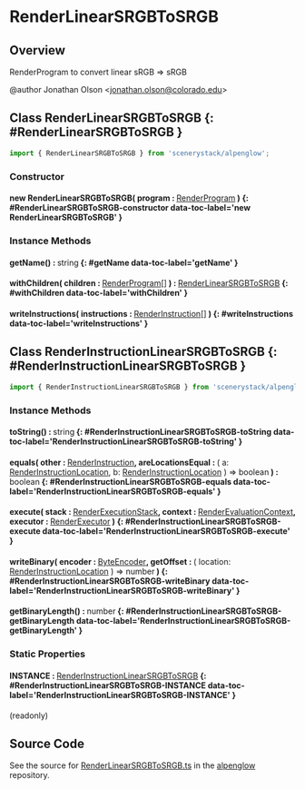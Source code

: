 # RenderLinearSRGBToSRGB

## Overview

RenderProgram to convert linear sRGB =&gt; sRGB

@author Jonathan Olson &lt;jonathan.olson@colorado.edu&gt;

## Class RenderLinearSRGBToSRGB {: #RenderLinearSRGBToSRGB }


```js
import { RenderLinearSRGBToSRGB } from 'scenerystack/alpenglow';
```
### Constructor

#### new RenderLinearSRGBToSRGB( program : <span style="font-weight: 400;">[RenderProgram](../alpenglow/RenderProgram.md)</span> ) {: #RenderLinearSRGBToSRGB-constructor data-toc-label='new RenderLinearSRGBToSRGB' }

### Instance Methods

#### getName() : <span style="font-weight: 400;"><span style="color: hsla(calc(var(--md-hue) + 180deg),80%,40%,1);">string</span></span> {: #getName data-toc-label='getName' }

#### withChildren( children : <span style="font-weight: 400;">[RenderProgram](../alpenglow/RenderProgram.md)[]</span> ) : <span style="font-weight: 400;">[RenderLinearSRGBToSRGB](../alpenglow/RenderLinearSRGBToSRGB.md)</span> {: #withChildren data-toc-label='withChildren' }

#### writeInstructions( instructions : <span style="font-weight: 400;">[RenderInstruction](../alpenglow/RenderInstruction.md)[]</span> ) {: #writeInstructions data-toc-label='writeInstructions' }



## Class RenderInstructionLinearSRGBToSRGB {: #RenderInstructionLinearSRGBToSRGB }


```js
import { RenderInstructionLinearSRGBToSRGB } from 'scenerystack/alpenglow';
```
### Instance Methods

#### toString() : <span style="font-weight: 400;"><span style="color: hsla(calc(var(--md-hue) + 180deg),80%,40%,1);">string</span></span> {: #RenderInstructionLinearSRGBToSRGB-toString data-toc-label='RenderInstructionLinearSRGBToSRGB-toString' }

#### equals( other : <span style="font-weight: 400;">[RenderInstruction](../alpenglow/RenderInstruction.md)</span>, areLocationsEqual : <span style="font-weight: 400;">( a: [RenderInstructionLocation](../alpenglow/RenderInstruction.md#RenderInstructionLocation), b: [RenderInstructionLocation](../alpenglow/RenderInstruction.md#RenderInstructionLocation) ) =&gt; <span style="color: hsla(calc(var(--md-hue) + 180deg),80%,40%,1);">boolean</span></span> ) : <span style="font-weight: 400;"><span style="color: hsla(calc(var(--md-hue) + 180deg),80%,40%,1);">boolean</span></span> {: #RenderInstructionLinearSRGBToSRGB-equals data-toc-label='RenderInstructionLinearSRGBToSRGB-equals' }

#### execute( stack : <span style="font-weight: 400;">[RenderExecutionStack](../alpenglow/RenderExecutionStack.md)</span>, context : <span style="font-weight: 400;">[RenderEvaluationContext](../alpenglow/RenderEvaluationContext.md)</span>, executor : <span style="font-weight: 400;">[RenderExecutor](../alpenglow/RenderExecutor.md)</span> ) {: #RenderInstructionLinearSRGBToSRGB-execute data-toc-label='RenderInstructionLinearSRGBToSRGB-execute' }

#### writeBinary( encoder : <span style="font-weight: 400;">[ByteEncoder](../alpenglow/ByteEncoder.md)</span>, getOffset : <span style="font-weight: 400;">( location: [RenderInstructionLocation](../alpenglow/RenderInstruction.md#RenderInstructionLocation) ) =&gt; <span style="color: hsla(calc(var(--md-hue) + 180deg),80%,40%,1);">number</span></span> ) {: #RenderInstructionLinearSRGBToSRGB-writeBinary data-toc-label='RenderInstructionLinearSRGBToSRGB-writeBinary' }

#### getBinaryLength() : <span style="font-weight: 400;"><span style="color: hsla(calc(var(--md-hue) + 180deg),80%,40%,1);">number</span></span> {: #RenderInstructionLinearSRGBToSRGB-getBinaryLength data-toc-label='RenderInstructionLinearSRGBToSRGB-getBinaryLength' }

### Static Properties

#### INSTANCE : <span style="font-weight: 400;">[RenderInstructionLinearSRGBToSRGB](../alpenglow/RenderLinearSRGBToSRGB.md#RenderInstructionLinearSRGBToSRGB)</span> {: #RenderInstructionLinearSRGBToSRGB-INSTANCE data-toc-label='RenderInstructionLinearSRGBToSRGB-INSTANCE' }

(readonly)



## Source Code

See the source for [RenderLinearSRGBToSRGB.ts](https://github.com/phetsims/alpenglow/blob/main/js/render-program/RenderLinearSRGBToSRGB.ts) in the [alpenglow](https://github.com/phetsims/alpenglow) repository.
